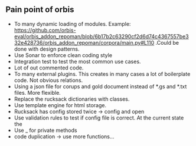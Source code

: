 ## Pain point of orbis

* To many dynamic loading of modules. Example: https://github.com/orbis-eval/orbis_addon_repoman/blob/6b17b2c63290cf2d6d74c4367557be332e428736/orbis_addon_repoman/corpora/main.py#L110 .Could be done with design patterns.
* Use Sonar to enforce clean coding style
* Integration test to test the most common use cases. 
* Lot of out commented code.
* To many external plugins. This creates in many cases a lot of boilerplate code. Not obvious relations.
* Using a json file for corups and gold document instead of *.gs and *.txt files. More flexible.
* Replace the rucksack dictionaries with classes.
* Use template engine for html storage.
* Rucksack has config stored twice -> config and open
* Use validation rules to test if config file is correct. At the current state the 
* Use _ for private methods
* code duplication -> use more functions...